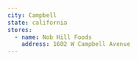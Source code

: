 ```yaml
---
city: Campbell
state: california
stores:
  - name: Nob Hill Foods
    address: 1602 W Campbell Avenue
---
```

